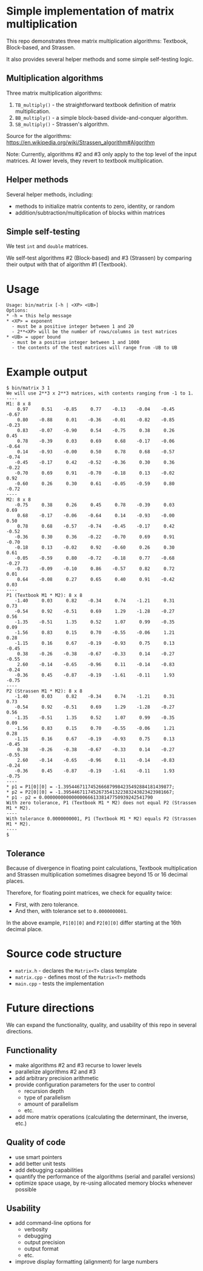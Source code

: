 # Simple implementation of matrix multiplication

This repo demonstrates three matrix multiplication algorithms: Textbook,
Block-based, and Strassen.

It also provides several helper methods and some simple self-testing logic.

## Multiplication algorithms

Three matrix multiplication algorithms:

1. `TB_multiply()` - the straightforward textbook definition of matrix multiplication.
2. `BB_multiply()` - a simple block-based divide-and-conquer algorithm.
3. `SB_multiply()` - Strassen's algorithm.

Source for the algorithms:
https://en.wikipedia.org/wiki/Strassen_algorithm#Algorithm

Note: Currently, algorithms #2 and #3 only apply to the top level of the input
matrices.  At lower levels, they revert to textbook multiplication.

## Helper methods

Several helper methods, including:

* methods to initialize matrix contents to zero, identity, or random
* addition/subtraction/multiplication of blocks within matrices

## Simple self-testing

We test `int` and `double` matrices.

We self-test algorithms #2 (Block-based) and #3 (Strassen) by comparing their
output with that of algorithm #1 (Textbook).

# Usage

```
Usage: bin/matrix [-h | <XP> <UB>]
Options:
* -h = this help message
* <XP> = exponent
  - must be a positive integer between 1 and 20
  - 2**<XP> will be the number of rows/columns in test matrices
* <UB> = upper bound
  - must be a positive integer between 1 and 1000
  - the contents of the test matrices will range from -UB to UB
```

# Example output

```
$ bin/matrix 3 1
We will use 2**3 x 2**3 matrices, with contents ranging from -1 to 1.
----
M1: 8 x 8
    0.97     0.51    -0.85     0.77    -0.13    -0.04    -0.45    -0.67
    0.80    -0.88     0.01    -0.36    -0.01    -0.82    -0.85    -0.23
    0.83    -0.07    -0.90     0.54    -0.75     0.38     0.26     0.45
    0.78    -0.39     0.03     0.69     0.68    -0.17    -0.06    -0.64
    0.14    -0.93    -0.00     0.50     0.78     0.68    -0.57    -0.74
   -0.45    -0.17     0.42    -0.52    -0.36     0.30     0.36    -0.22
   -0.70     0.69     0.91    -0.70    -0.18     0.13    -0.02     0.92
   -0.60     0.26     0.30     0.61    -0.05    -0.59     0.80    -0.72
----
M2: 8 x 8
   -0.75     0.38     0.26     0.45     0.78    -0.39     0.03     0.69
    0.68    -0.17    -0.06    -0.64     0.14    -0.93    -0.00     0.50
    0.78     0.68    -0.57    -0.74    -0.45    -0.17     0.42    -0.52
   -0.36     0.30     0.36    -0.22    -0.70     0.69     0.91    -0.70
   -0.18     0.13    -0.02     0.92    -0.60     0.26     0.30     0.61
   -0.05    -0.59     0.80    -0.72    -0.18     0.77    -0.68    -0.27
   -0.73    -0.09    -0.10     0.86    -0.57     0.82     0.72     0.01
    0.64    -0.08     0.27     0.65     0.40     0.91    -0.42     0.03
----
P1 (Textbook M1 * M2): 8 x 8
   -1.40     0.03     0.82    -0.34     0.74    -1.21     0.31     0.73
   -0.54     0.92    -0.51     0.69     1.29    -1.28    -0.27     0.56
   -1.35    -0.51     1.35     0.52     1.07     0.99    -0.35     0.09
   -1.56     0.83     0.15     0.70    -0.55    -0.06     1.21     0.28
   -1.15     0.16     0.67    -0.19    -0.93     0.75     0.13    -0.45
    0.38    -0.26    -0.38    -0.67    -0.33     0.14    -0.27    -0.55
    2.60    -0.14    -0.65    -0.96     0.11    -0.14    -0.83    -0.24
   -0.36     0.45    -0.87    -0.19    -1.61    -0.11     1.93    -0.75
----
P2 (Strassen M1 * M2): 8 x 8
   -1.40     0.03     0.82    -0.34     0.74    -1.21     0.31     0.73
   -0.54     0.92    -0.51     0.69     1.29    -1.28    -0.27     0.56
   -1.35    -0.51     1.35     0.52     1.07     0.99    -0.35     0.09
   -1.56     0.83     0.15     0.70    -0.55    -0.06     1.21     0.28
   -1.15     0.16     0.67    -0.19    -0.93     0.75     0.13    -0.45
    0.38    -0.26    -0.38    -0.67    -0.33     0.14    -0.27    -0.55
    2.60    -0.14    -0.65    -0.96     0.11    -0.14    -0.83    -0.24
   -0.36     0.45    -0.87    -0.19    -1.61    -0.11     1.93    -0.75
----
* p1 = P1[0][0] = -1.3954467117452666879984235492884181439877;
* p2 = P2[0][0] = -1.3954467117452673541322383243823423981667;
* p1 - p2 = 0.0000000000000006661338147750939242541790
With zero tolerance, P1 (Textbook M1 * M2) does not equal P2 (Strassen M1 * M2).
----
With tolerance 0.0000000001, P1 (Textbook M1 * M2) equals P2 (Strassen M1 * M2).
----
$
```

## Tolerance

Because of divergence in floating point calculations, Textbook multiplication
and Strassen multiplication sometimes disagree beyond 15 or 16 decimal places.

Therefore, for floating point matrices, we check for equality twice:
* First, with zero tolerance.
* And then, with tolerance set to `0.0000000001`.

In the above example, `P1[0][0]` and `P2[0][0]` differ starting at the 16th
decimal place.

# Source code structure

* `matrix.h` - declares the `Matrix<T>` class template
* `matrix.cpp` - defines most of the `Matrix<T>` methods
* `main.cpp` - tests the implementation

# Future directions

We can expand the functionality, quality, and usability of this repo in several directions.

## Functionality

* make algorithms #2 and #3 recurse to lower levels
* parallelize algorithms #2 and #3
* add arbitrary precision arithmetic
* provide configuration parameters for the user to control
  - recursion depth
  - type of parallelism
  - amount of parallelism
  - etc.
* add more matrix operations (calculating the determinant, the inverse, etc.)

## Quality of code

* use smart pointers
* add better unit tests
* add debugging capabilities
* quantify the performance of the algorithms (serial and parallel versions)
* optimize space usage, by re-using allocated memory blocks whenever possible

## Usability

* add command-line options for
  - verbosity
  - debugging
  - output precision
  - output format
  - etc.
* improve display formatting (alignment) for large numbers
